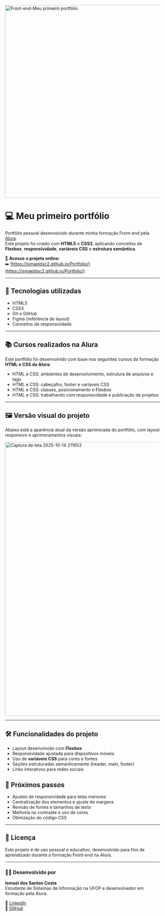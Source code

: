 <img width="1250" height="625" alt="Front-end-Meu primeiro portfólio" src="https://github.com/user-attachments/assets/c0f71084-f6b3-42d8-81b4-acd7136abb6b" />

# 💻 Meu primeiro portfólio

Portfólio pessoal desenvolvido durante minha formação Front-end pela [Alura](https://www.alura.com.br/).  
Este projeto foi criado com **HTML5** e **CSS3**, aplicando conceitos de **Flexbox**, **responsividade**, **variáveis CSS** e **estrutura semântica**.

🔗 **Acesse o projeto online:**  
➡️ [https://ismaeldsc2.github.io/Portfolio/](https://ismaeldsc2.github.io/Portfolio/)

---

## 🧩 Tecnologias utilizadas

- HTML5  
- CSS3  
- Git e GitHub  
- Figma (referência de layout)
- Conceitos de responsividade

---

## 📚 Cursos realizados na Alura

Este portfólio foi desenvolvido com base nos seguintes cursos da formação **HTML e CSS da Alura**:

- HTML e CSS: ambientes de desenvolvimento, estrutura de arquivos e tags  
- HTML e CSS: cabeçalho, footer e variáveis CSS  
- HTML e CSS: classes, posicionamento e Flexbox  
- HTML e CSS: trabalhando com responsividade e publicação de projetos  

---

## 🖼️ Versão visual do projeto

Abaixo está a aparência atual da versão aprimorada do portfólio, com layout responsivo e aprimoramentos visuais:


<img width="1566" height="888" alt="Captura de tela 2025-10-14 211653" src="https://github.com/user-attachments/assets/78f60d17-3063-4354-b4a2-b5f862800b2a" />

---

## 🛠️ Funcionalidades do projeto

- Layout desenvolvido com **Flexbox**  
- Responsividade ajustada para dispositivos móveis  
- Uso de **variáveis CSS** para cores e fontes  
- Seções estruturadas semanticamente (header, main, footer)  
- Links interativos para redes sociais


## 🧭 Próximos passos

- Ajustes de responsividade para telas menores  
- Centralização dos elementos e ajuste de margens  
- Revisão de fontes e tamanhos de texto  
- Melhoria no contraste e uso de cores  
- Otimização do código CSS  
---

## 📄 Licença

Este projeto é de uso pessoal e educativo, desenvolvido para fins de aprendizado durante a formação Front-end na Alura.

---

### 👨‍💻 Desenvolvido por

**Ismael dos Santos Costa**  
Estudante de Sistemas de Informação na UFOP e desenvolvedor em formação pela Alura.  

🔗 [LinkedIn](https://www.linkedin.com/in/ismael-dos-santos-costa-ti/)  
🐙 [GitHub](https://github.com/IsmaelSC2)
